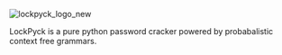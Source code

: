 ![lockpyck_logo_new](https://cloud.githubusercontent.com/assets/14338983/14766519/b20ca312-09db-11e6-8557-aed94e0eb972.jpeg)

LockPyck is a pure python password cracker powered by probabalistic context free grammars.
